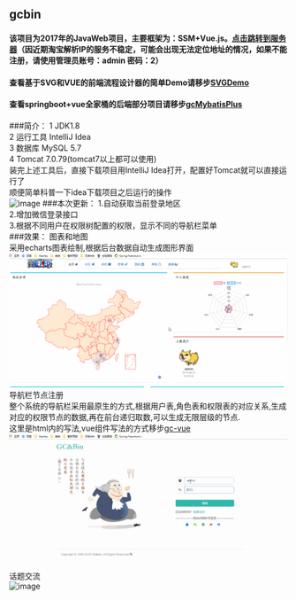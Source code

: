 ## gcbin
#### 该项目为2017年的JavaWeb项目，主要框架为：SSM+Vue.js。[点击跳转到服务器](http://47.106.190.36:8080/gcbin/)（因近期淘宝解析IP的服务不稳定，可能会出现无法定位地址的情况，如果不能注册，请使用管理员账号：admin  密码：2） <br/>
#### 查看基于SVG和VUE的前端流程设计器的简单Demo请移步[SVGDemo](https://github.com/waldonUB/SVGDemo)<br/>
#### 查看springboot+vue全家桶的后端部分项目请移步[gcMybatisPlus](https://github.com/waldonUB/gcMybatisPlus) <br/>

###简介：
1 JDK1.8 <br>
2 运行工具 IntelliJ Idea <br>
3 数据库 MySQL 5.7 <br>
4 Tomcat 7.0.79(tomcat7以上都可以使用) <br>
装完上述工具后，直接下载项目用IntelliJ Idea打开，配置好Tomcat就可以直接运行了<br/>
顺便简单科普一下idea下载项目之后运行的操作<br/>
![image](https://github.com/qq852727515/imageSave/blob/master/petsCT_img/operate.gif)
###本次更新：
1.自动获取当前登录地区<br/>
2.增加微信登录接口<br/>
3.根据不同用户在权限树配置的权限，显示不同的导航栏菜单<br/>
###效果：
图表和地图<br/>
采用echarts图表绘制,根据后台数据自动生成图形界面<br/>
![image](https://github.com/qq852727515/imageSave/blob/master/petsCT_img/index.gif)
导航栏节点注册<br/>
整个系统的导航栏采用最原生的方式,根据用户表,角色表和权限表的对应关系,生成对应的权限节点的数据,再在前台递归取数,可以生成无限层级的节点. <br/>
这里是html内的写法,vue组件写法的方式移步[gc-vue](https://github.com/waldonUB/gc-vue) <br/>
![image](https://github.com/qq852727515/imageSave/blob/master/petsCT_img/tree.gif)
话题交流<br/>
![image](https://github.com/qq852727515/imageSave/blob/master/petsCT_img/community.gif)



